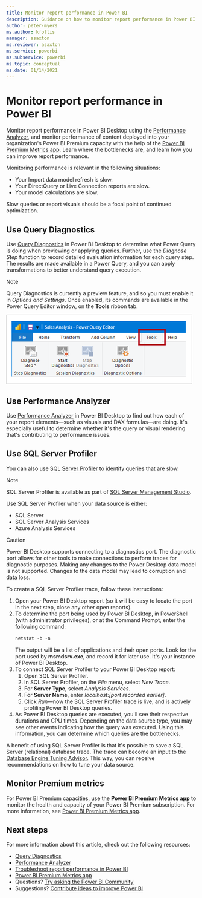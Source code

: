 ```yaml
---
title: Monitor report performance in Power BI
description: Guidance on how to monitor report performance in Power BI.
author: peter-myers
ms.author: kfollis
manager: asaxton
ms.reviewer: asaxton
ms.service: powerbi
ms.subservice: powerbi
ms.topic: conceptual
ms.date: 01/14/2021
---
```


# Monitor report performance in Power BI

Monitor report performance in Power BI Desktop using the [Performance Analyzer](../create-reports/desktop-performance-analyzer.md), and monitor performance of content deployed into your organization's Power BI Premium capacity with the help of the [Power BI Premium Metrics app](../admin/service-premium-metrics-app.md). Learn where the bottlenecks are, and learn how you can improve report performance.

Monitoring performance is relevant in the following situations:

- Your Import data model refresh is slow.
- Your DirectQuery or Live Connection reports are slow.
- Your model calculations are slow.

Slow queries or report visuals should be a focal point of continued optimization.

## Use Query Diagnostics

Use [Query Diagnostics](/power-query/QueryDiagnostics) in Power BI Desktop to determine what Power Query is doing when previewing or applying queries. Further, use the _Diagnose Step_ function to record detailed evaluation information for each query step. The results are made available in a Power Query, and you can apply transformations to better understand query execution.

> [!NOTE]
> Query Diagnostics is currently a preview feature, and so you must enable it in _Options and Settings_. Once enabled, its commands are available in the Power Query Editor window, on the **Tools** ribbon tab.

![Screenshot of Power Query Editor Tools ribbon tab showing the Diagnose Step command, Start Diagnostics command, and the Stop Diagnostics command.](media/monitor-report-performance/power-query-diagnotics.png)

## Use Performance Analyzer

Use [Performance Analyzer](../create-reports/desktop-performance-analyzer.md) in Power BI Desktop to find out how each of your report elements—such as visuals and DAX formulas—are doing. It's especially useful to determine whether it's the query or visual rendering that's contributing to performance issues.

## Use SQL Server Profiler

You can also use [SQL Server Profiler](/sql/tools/sql-server-profiler/sql-server-profiler) to identify queries that are slow.

> [!NOTE]
> SQL Server Profiler is available as part of [SQL Server Management Studio](/sql/ssms/download-sql-server-management-studio-ssms).

Use SQL Server Profiler when your data source is either:

- SQL Server
- SQL Server Analysis Services
- Azure Analysis Services

> [!CAUTION]
> Power BI Desktop supports connecting to a diagnostics port. The diagnostic port allows for other tools to make connections to perform traces for diagnostic purposes. Making any changes to the Power Desktop data model is not supported. Changes to the data model may lead to corruption and data loss.

To create a SQL Server Profiler trace, follow these instructions:

1. Open your Power BI Desktop report (so it will be easy to locate the port in the next step, close any other open reports).
1. To determine the port being used by Power BI Desktop, in PowerShell (with administrator privileges), or at the Command Prompt, enter the following command:
    ```powershell
    netstat -b -n
    ```
    The output will be a list of applications and their open ports. Look for the port used by **msmdsrv.exe**, and record it for later use. It's your instance of Power BI Desktop.
1. To connect SQL Server Profiler to your Power BI Desktop report:
    1. Open SQL Server Profiler.
    1. In SQL Server Profiler, on the _File_ menu, select _New Trace_.
    1. For **Server Type**, select _Analysis Services_.
    1. For **Server Name**, enter _localhost:[port recorded earlier]_.
    1. Click _Run_—now the SQL Server Profiler trace is live, and is actively profiling Power BI Desktop queries.
1. As Power BI Desktop queries are executed, you'll see their respective durations and CPU times. Depending on the data source type, you may see other events indicating how the query was executed. Using this information, you can determine which queries are the bottlenecks.

A benefit of using SQL Server Profiler is that it's possible to save a SQL Server (relational) database trace. The trace can become an input to the [Database Engine Tuning Advisor](/sql/relational-databases/performance/start-and-use-the-database-engine-tuning-advisor). This way, you can receive recommendations on how to tune your data source.

## Monitor Premium metrics

For Power BI Premium capacities, use the **Power BI Premium Metrics app** to monitor the health and capacity of your Power BI Premium subscription. For more information, see [Power BI Premium Metrics app](../admin/service-premium-metrics-app.md).

## Next steps

For more information about this article, check out the following resources:

- [Query Diagnostics](/power-query/QueryDiagnostics)
- [Performance Analyzer](../create-reports/desktop-performance-analyzer.md)
- [Troubleshoot report performance in Power BI](report-performance-troubleshoot.md)
- [Power BI Premium Metrics app](../admin/service-premium-metrics-app.md)
- Questions? [Try asking the Power BI Community](https://community.powerbi.com/)
- Suggestions? [Contribute ideas to improve Power BI](https://ideas.powerbi.com/)
